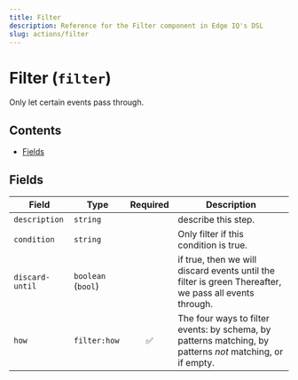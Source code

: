 ```yaml
---
title: Filter
description: Reference for the Filter component in Edge IQ's DSL
slug: actions/filter
---
```


# Filter (`filter`)

Only let certain events pass through.


## Contents

- [Fields](#fields)




## Fields


| Field | Type | Required | Description |
|---|---|:---:|---|
| `description` | `string` |  | describe this step. |
| `condition` | `string` |  | Only filter if this condition is true. |
| `discard-until` | `boolean` (`bool`) |  | if true, then we will discard events until the filter is green Thereafter, we pass all events through. |
| `how` | `filter:how` | ✅ | The four ways to filter events: by schema, by patterns matching, by patterns _not_ matching, or if empty. |







